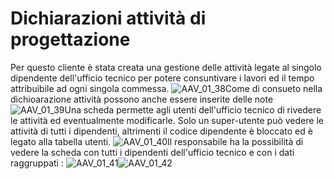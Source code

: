 # Dichiarazioni attività di progettazione
Per questo cliente è stata creata una gestione delle attività legate al singolo dipendente dell'ufficio tecnico per potere consuntivare i lavori ed il tempo attribuibile ad ogni singola commessa.
![AAV_01_38](http://doc.smeup.com/immagini/AAV_01_06/AAV_01_38.png)Come di consueto nella dichioarazione attività possono anche essere inserite delle note
![AAV_01_39](http://doc.smeup.com/immagini/AAV_01_06/AAV_01_39.png)Una scheda permette agli utenti dell'ufficio tecnico di rivedere le attività ed eventualmente modificarle. Solo un super-utente può vedere le attività di tutti i dipendenti, altrimenti il codice dipendente è bloccato ed è legato alla tabella utenti.
![AAV_01_40](http://doc.smeup.com/immagini/AAV_01_06/AAV_01_40.png)Il responsabile ha la possibilità di vedere la scheda con tutti i dipendenti dell'ufficio tecnico e con i dati raggruppati : 
![AAV_01_41](http://doc.smeup.com/immagini/AAV_01_06/AAV_01_41.png)![AAV_01_42](http://doc.smeup.com/immagini/AAV_01_06/AAV_01_42.png)